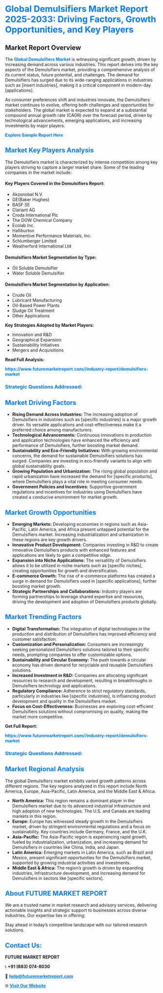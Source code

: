 <h1 style="color: #007BFF;">Global Demulsifiers Market Report 2025-2033: Driving Factors, Growth Opportunities, and Key Players</h1>

<section id="overview">
<h2>Market Report Overview</h2>
<p>The <a href="https://www.futuremarketreport.com//industry-report/demulsifiers-market" style="color: #007BFF; text-decoration: none;"><strong>Global Demulsifiers Market</strong></a> is witnessing significant growth, driven by increasing demand across various industries. This report delves into the key aspects of the Demulsifiers market, providing a comprehensive analysis of its current status, future potential, and challenges. The demand for Demulsifiers has surged due to its wide-ranging applications in industries such as [insert industries], making it a critical component in modern-day [applications].</p>
<p>As consumer preferences shift and industries innovate, the Demulsifiers market continues to evolve, offering both challenges and opportunities for stakeholders. The global market is expected to expand at a substantial compound annual growth rate (CAGR) over the forecast period, driven by technological advancements, emerging applications, and increasing investments by major players.</p>
</section>

<section id="overview">
<p><a href="https://www.futuremarketreport.com//request-sample/reportId=58557" style="color: #007BFF; text-decoration: none;"><strong>Explore Sample Report Here</strong></a></p>
</section>

<section id="key-players">
<h2 style="color: #007BFF;">Market Key Players Analysis</h2>
<p>The Demulsifiers market is characterized by intense competition among key players striving to capture a larger market share. Some of the leading companies in the market include:</p>
<h4>Key Players Covered in the Demulsifiers Report:</h4>
<ul><li>Akzonobel N.V.</li><li>GE(Baker Hughes)</li><li>BASF SE</li><li>Clariant AG</li><li>Croda International Plc</li><li>The DOW Chemical Company</li><li>Ecolab Inc.</li><li>Halliburton</li><li>Momentive Performance Materials, Inc.</li><li>Schlumberger Limited</li><li>Weatherford International Ltd</li></ul>
<h4>Demulsifiers Market Segmentation by Type:</h4>
<ul><li>Oil Soluble Demulsifier</li><li>Water Soluble Demulsifier</li></ul>

<h4>Demulsifiers Market Segmentation by Application:</h4>
<ul><li>Crude Oil</li><li>Lubricant Manufacturing</li><li>Oil-Based Power Plants</li><li>Sludge Oil Treatment</li><li>Other Applications</li></ul>
<p><strong>Key Strategies Adopted by Market Players:</strong></p>
<ul>
<li>Innovation and R&D</li>
<li>Geographical Expansion</li>
<li>Sustainability Initiatives</li>
<li>Mergers and Acquisitions</li>
</ul>
</section>

<section>
<p><strong>Read Full Analysis: </strong></p><a href="https://www.futuremarketreport.com//industry-report/demulsifiers-market" style="color: #007BFF; text-decoration: none;"><strong>https://www.futuremarketreport.com//industry-report/demulsifiers-market</strong></a>
<h3 style="color: #007BFF;">Strategic Questions Addressed:</h3>
</section>

<section id="driving-factors">
<h2 style="color: #007BFF;">Market Driving Factors</h2>
<ul>
<li><strong>Rising Demand Across Industries:</strong> The increasing adoption of Demulsifiers in industries such as [specific industries] is a major growth driver. Its versatile applications and cost-effectiveness make it a preferred choice among manufacturers.</li>
<li><strong>Technological Advancements:</strong> Continuous innovations in production and application technologies have enhanced the efficiency and performance of Demulsifiers, further boosting market demand.</li>
<li><strong>Sustainability and Eco-Friendly Initiatives:</strong> With growing environmental concerns, the demand for sustainable Demulsifiers solutions has surged. Companies are investing in eco-friendly variants to align with global sustainability goals.</li>
<li><strong>Growing Population and Urbanization:</strong> The rising global population and rapid urbanization have increased the demand for [specific products], where Demulsifiers plays a vital role in meeting consumer needs.</li>
<li><strong>Government Policies and Incentives:</strong> Supportive government regulations and incentives for industries using Demulsifiers have created a conducive environment for market growth.</li>
</ul>
</section>

<section id="growth-opportunities">
<h2 style="color: #007BFF;">Market Growth Opportunities</h2>
<ul>
<li><strong>Emerging Markets:</strong> Developing economies in regions such as Asia-Pacific, Latin America, and Africa present untapped potential for the Demulsifiers market. Increasing industrialization and urbanization in these regions are key growth drivers.</li>
<li><strong>Innovative Product Development:</strong> Companies investing in R&D to create innovative Demulsifiers products with enhanced features and applications are likely to gain a competitive edge.</li>
<li><strong>Expansion into Niche Applications:</strong> The versatility of Demulsifiers allows it to be utilized in niche markets such as [specific niches], creating opportunities for growth and diversification.</li>
<li><strong>E-commerce Growth:</strong> The rise of e-commerce platforms has created a surge in demand for Demulsifiers used in [specific applications], further boosting market growth.</li>
<li><strong>Strategic Partnerships and Collaborations:</strong> Industry players are forming partnerships to leverage shared expertise and resources, driving the development and adoption of Demulsifiers products globally.</li>
</ul>
</section>

<section id="trending-factors">
<h2 style="color: #007BFF;">Market Trending Factors</h2>
<ul>
<li><strong>Digital Transformation:</strong> The integration of digital technologies in the production and distribution of Demulsifiers has improved efficiency and customer satisfaction.</li>
<li><strong>Customization and Personalization:</strong> Consumers are increasingly seeking personalized Demulsifiers solutions tailored to their specific needs, prompting companies to offer customizable options.</li>
<li><strong>Sustainability and Circular Economy:</strong> The push towards a circular economy has driven demand for recyclable and reusable Demulsifiers solutions.</li>
<li><strong>Increased Investment in R&D:</strong> Companies are allocating significant resources to research and development, resulting in breakthroughs in Demulsifiers technology and applications.</li>
<li><strong>Regulatory Compliance:</strong> Adherence to strict regulatory standards, particularly in industries like [specific industries], is influencing product development and quality in the Demulsifiers market.</li>
<li><strong>Focus on Cost-Effectiveness:</strong> Businesses are exploring cost-efficient Demulsifiers solutions without compromising on quality, making the market more competitive.</li>
</ul>
</section>

<section>
<p><strong>Get Full Report: </strong></p><a href="https://www.futuremarketreport.com//industry-report/demulsifiers-market" style="color: #007BFF; text-decoration: none;"><strong>https://www.futuremarketreport.com//industry-report/demulsifiers-market</strong></a>
<h3 style="color: #007BFF;">Strategic Questions Addressed:</h3>
</section>


<section id="regional-analysis">
<h2 style="color: #007BFF;">Market Regional Analysis</h2>
<p>The global Demulsifiers market exhibits varied growth patterns across different regions. The key regions analyzed in this report include North America, Europe, Asia-Pacific, Latin America, and the Middle East & Africa:</p>
<ul>
<li><strong>North America:</strong> This region remains a dominant player in the Demulsifiers market due to its advanced industrial infrastructure and high adoption of new technologies. The U.S. and Canada are leading markets in this region.</li>
<li><strong>Europe:</strong> Europe has witnessed steady growth in the Demulsifiers market, driven by stringent environmental regulations and a focus on sustainability. Key countries include Germany, France, and the U.K.</li>
<li><strong>Asia-Pacific:</strong> The Asia-Pacific region is experiencing rapid growth, fueled by industrialization, urbanization, and increasing demand for Demulsifiers in countries like China, India, and Japan.</li>
<li><strong>Latin America:</strong> Emerging markets in Latin America, such as Brazil and Mexico, present significant opportunities for the Demulsifiers market, supported by growing industrial activities and investments.</li>
<li><strong>Middle East & Africa:</strong> The region’s growth is driven by expanding industries, infrastructure development, and increasing demand for Demulsifiers in sectors like [specific sectors].</li>
</ul>
</section>

<footer>
<h2 style="color: #007BFF;">About FUTURE MARKET REPORT</h2>
<p>We are a trusted name in market research and advisory services, delivering actionable insights and strategic support to businesses across diverse industries. Our expertise lies in offering:</p>

<p>Stay ahead in today’s competitive landscape with our tailored research solutions.</p>

<h2 style="color: #007BFF;">Contact Us:</h2>
<p><strong>FUTURE MARKET REPORT</strong></p>
<p>📞 <strong>+91 (883) 074-8030</strong></p>
<p>📧 <strong><a href="mailto:help@futuremarketreport.com" style="color: #007BFF;">help@futuremarketreport.com</a></strong></p>
<p>🌐 <strong><a href="https://www.futuremarketreport.com/" style="color: #007BFF;">Visit Our Website</a></strong></p>
</footer>